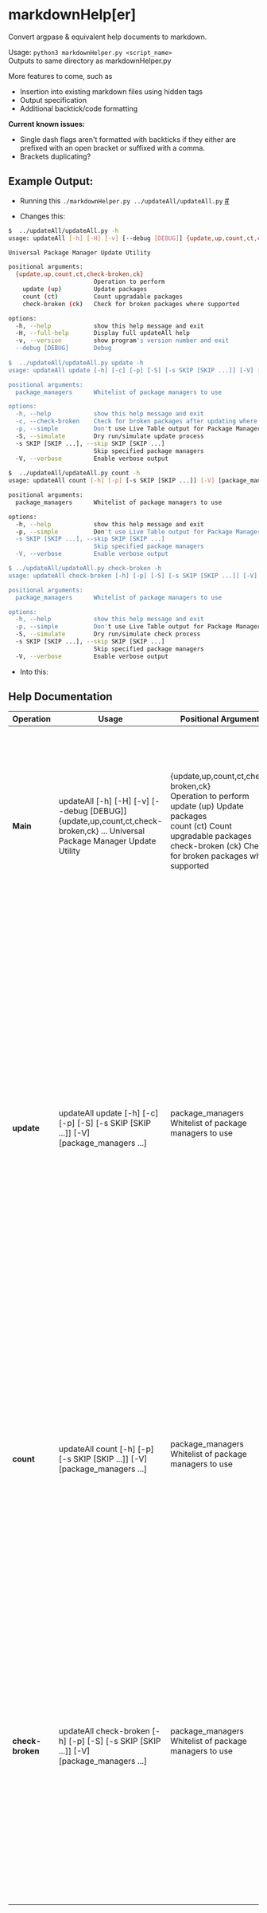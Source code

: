 # markdownHelp[er]
Convert argpase &amp; equivalent help documents to markdown.

Usage: `python3 markdownHelper.py <script_name>`  
Outputs to same directory as markdownHelper.py

More features to come, such as

 - Insertion into existing markdown files using hidden tags
 - Output specification
 - Additional backtick/code formatting

**Current known issues:**

 - Single dash flags aren't formatted with backticks if they either are prefixed with an open bracket or suffixed with a comma.
 - Brackets duplicating?


## Example Output:

 - Running this `./markdownHelper.py ../updateAll/updateAll.py` [#](https://github.com/Ports-Exposed/updateAll)

 - Changes this:
```bash
$  ../updateAll/updateAll.py -h
usage: updateAll [-h] [-H] [-v] [--debug [DEBUG]] {update,up,count,ct,check-broken,ck} ...

Universal Package Manager Update Utility

positional arguments:
  {update,up,count,ct,check-broken,ck}
                        Operation to perform
    update (up)         Update packages
    count (ct)          Count upgradable packages
    check-broken (ck)   Check for broken packages where supported

options:
  -h, --help            show this help message and exit
  -H, --full-help       Display full updateAll help
  -v, --version         show program's version number and exit
  --debug [DEBUG]       Debug
  
$  ../updateAll/updateAll.py update -h
usage: updateAll update [-h] [-c] [-p] [-S] [-s SKIP [SKIP ...]] [-V] [package_managers ...]

positional arguments:
  package_managers      Whitelist of package managers to use

options:
  -h, --help            show this help message and exit
  -c, --check-broken    Check for broken packages after updating where supported
  -p, --simple          Don't use Live Table output for Package Manager Status
  -S, --simulate        Dry run/simulate update process
  -s SKIP [SKIP ...], --skip SKIP [SKIP ...]
                        Skip specified package managers
  -V, --verbose         Enable verbose output
  
$  ../updateAll/updateAll.py count -h
usage: updateAll count [-h] [-p] [-s SKIP [SKIP ...]] [-V] [package_managers ...]

positional arguments:
  package_managers      Whitelist of package managers to use

options:
  -h, --help            show this help message and exit
  -p, --simple          Don't use Live Table output for Package Manager Status
  -s SKIP [SKIP ...], --skip SKIP [SKIP ...]
                        Skip specified package managers
  -V, --verbose         Enable verbose output

$ ../updateAll/updateAll.py check-broken -h
usage: updateAll check-broken [-h] [-p] [-S] [-s SKIP [SKIP ...]] [-V] [package_managers ...]

positional arguments:
  package_managers      Whitelist of package managers to use

options:
  -h, --help            show this help message and exit
  -p, --simple          Don't use Live Table output for Package Manager Status
  -S, --simulate        Dry run/simulate check process
  -s SKIP [SKIP ...], --skip SKIP [SKIP ...]
                        Skip specified package managers
  -V, --verbose         Enable verbose output
```

 - Into this:

<!--HELP GEN START-->
## Help Documentation
| Operation | Usage | Positional Arguments | Options |
| --- | --- | --- | --- |
| **Main** | updateAll [-h] [-H] [-v] [--debug [DEBUG]] {update,up,count,ct,check-broken,ck} ... Universal Package Manager Update Utility | {update,up,count,ct,check-broken,ck}<br> Operation to perform<br> update (up)         Update packages<br> count (ct)          Count upgradable packages<br> check-broken (ck)   Check for broken packages where supported<br> <br>  | -h, `--help`            show this help message and exit<br> -H, `--full-help`       Display full updateAll help<br> -v, `--version`         show program's version number and exit<br> --debug [DEBUG]       Debug<br>  |
| **update** | updateAll update [-h] [-c] [-p] [-S] [-s SKIP [SKIP ...]] [-V] [package_managers ...] | package_managers      Whitelist of package managers to use<br> <br>  | -h, `--help`            show this help message and exit<br> -c, `--check-broken`    Check for broken packages after updating where<br> supported<br> -p, `--simple`          Don't use Live Table output for Package Manager Status<br> -S, `--simulate`        Dry run/simulate update process<br> -s SKIP [SKIP ...], `--skip` SKIP [SKIP ...]<br> Skip specified package managers<br> -V, `--verbose`         Enable verbose output<br>  |
| **count** | updateAll count [-h] [-p] [-s SKIP [SKIP ...]] [-V] [package_managers ...] | package_managers      Whitelist of package managers to use<br> <br>  | -h, `--help`            show this help message and exit<br> -p, `--simple`          Don't use Live Table output for Package Manager Status<br> -s SKIP [SKIP ...], `--skip` SKIP [SKIP ...]<br> Skip specified package managers<br> -V, `--verbose`         Enable verbose output<br>  |
| **check-broken** | updateAll check-broken [-h] [-p] [-S] [-s SKIP [SKIP ...]] [-V] [package_managers ...] | package_managers      Whitelist of package managers to use<br> <br>  | -h, `--help`            show this help message and exit<br> -p, `--simple`          Don't use Live Table output for Package Manager Status<br> -S, `--simulate`        Dry run/simulate check process<br> -s SKIP [SKIP ...], `--skip` SKIP [SKIP ...]<br> Skip specified package managers<br> -V, `--verbose`         Enable verbose output<br>  |
<!--HELP GEN END-->